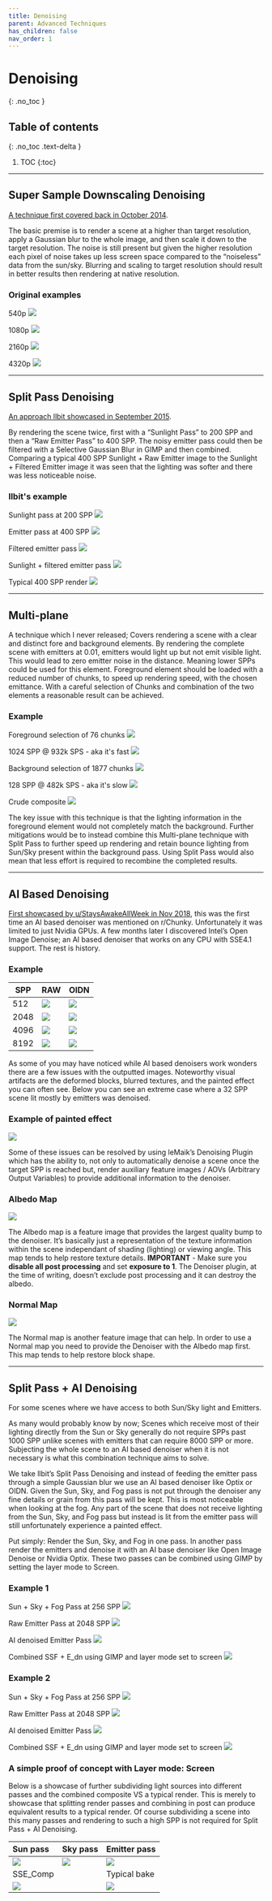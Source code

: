 ```yaml
---
title: Denoising
parent: Advanced Techniques
has_children: false
nav_order: 1
---
```


# Denoising
{: .no_toc }

## Table of contents
{: .no_toc .text-delta }

1. TOC
{:toc}

---

## Super Sample Downscaling Denoising

[A technique first covered back in October 2014](https://www.reddit.com/r/chunky/comments/2kljk1/proof_of_method_the_downscale_test/).

The basic premise is to render a scene at a higher than target resolution, apply a Gaussian blur to the whole image, and then scale it down to the target resolution. The noise is still present but given the higher resolution each pixel of noise takes up less screen space compared to the “noiseless” data from the sun/sky. Blurring and scaling to target resolution should result in better results then rendering at native resolution.

### Original examples

540p
![](img/denoising/downsample/r540p.png)

1080p
![](img/denoising/downsample/r1080p.png)

2160p
![](img/denoising/downsample/r2160p.jpg)

4320p
![](img/denoising/downsample/r4320p.jpg)

---

## Split Pass Denoising

[An approach llbit showcased in September 2015](https://www.reddit.com/r/chunky/comments/3kwknl/results_of_some_quick_experiments_with_selective/).

By rendering the scene twice, first with a “Sunlight Pass” to 200 SPP and then a “Raw Emitter Pass” to 400 SPP. The noisy emitter pass could then be filtered with a Selective Gaussian Blur in GIMP and then combined. Comparing a typical 400 SPP Sunlight + Raw Emitter image to the Sunlight + Filtered Emitter image it was seen that the lighting was softer and there was less noticeable noise.

### llbit's example

Sunlight pass at 200 SPP
![](img/denoising/split_pass/sunlight_pass.png)

Emitter pass at 400 SPP
![](img/denoising/split_pass/raw_emitter_pass.png)

Filtered emitter pass
![](img/denoising/split_pass/filtered_emitter_pass.png)

Sunlight + filtered emitter pass
![](img/denoising/split_pass/combined_post.png)

Typical 400 SPP render
![](img/denoising/split_pass/typical.png)

---

## Multi-plane

A technique which I never released; Covers rendering a scene with a clear and distinct fore and background elements. By rendering the complete scene with emitters at 0.01, emitters would light up but not emit visible light. This would lead to zero emitter noise in the distance. Meaning lower SPPs could be used for this element. Foreground element should be loaded with a reduced number of chunks, to speed up rendering speed, with the chosen emittance. With a careful selection of Chunks and combination of the two elements a reasonable result can be achieved.

### Example

Foreground selection of 76 chunks
![](img/denoising/multi-plane/mapview_fore.png)

1024 SPP @ 932k SPS - aka it's fast
![](img/denoising/multi-plane/multi-plane_fore-1024.png)

Background selection of 1877 chunks
![](img/denoising/multi-plane/mapview_back.png)

128 SPP @ 482k SPS - aka it's slow
![](img/denoising/multi-plane/multi-plane_back-128.png)

Crude composite
![](img/denoising/multi-plane/multi-plane_comp.png)

The key issue with this technique is that the lighting information in the foreground element would not completely match the background. Further mitigations would be to instead combine this Multi-plane technique with Split Pass to further speed up rendering and retain bounce lighting from Sun/Sky present within the background pass. Using Split Pass would also mean that less effort is required to recombine the completed results.

---

## AI Based Denoising

[First showcased by u/StaysAwakeAllWeek in Nov 2018](https://www.reddit.com/r/chunky/comments/a0o15p/this_simple_aibased_denoiser_tool_for_nvidia_gpus/), this was the first time an AI based denoiser was mentioned on r/Chunky. Unfortunately it was limited to just Nvidia GPUs. A few months later I discovered Intel’s Open Image Denoise; an AI based denoiser that works on any CPU with SSE4.1 support. The rest is history.

### Example

| SPP  | RAW                                          | OIDN                                                  |
|------|----------------------------------------------|-------------------------------------------------------|
| 512  | ![](img/denoising/ai_based_dn/test-512.png)  | ![](img/denoising/ai_based_dn/test-512.denoised.png)  |
| 2048 | ![](img/denoising/ai_based_dn/test-2048.png) | ![](img/denoising/ai_based_dn/test-2048.denoised.png) |
| 4096 | ![](img/denoising/ai_based_dn/test-4096.png) | ![](img/denoising/ai_based_dn/test-4096.denoised.png) |
| 8192 | ![](img/denoising/ai_based_dn/test-8192.png) | ![](img/denoising/ai_based_dn/test-8192.denoised.png) |

As some of you may have noticed while AI based denoisers work wonders there are a few issues with the outputted images. Noteworthy visual artifacts are the deformed blocks, blurred textures, and the painted effect you can often see. Below you can see an extreme case where a 32 SPP scene lit mostly by emitters was denoised.

### Example of painted effect
![](img/denoising/ai_based_dn/HermitCraft7-32.denoised.png)

Some of these issues can be resolved by using leMaik’s Denoising Plugin which has the ability to, not only to automatically denoise a scene once the target SPP is reached but, render auxiliary feature images / AOVs (Arbitrary Output Variables) to provide additional information to the denoiser.

### Albedo Map
![](img/denoising/ai_based_dn/test.albedo.png)

The Albedo map is a feature image that provides the largest quality bump to the denoiser. It’s basically just a representation of the texture information within the scene independant of shading (lighting) or viewing angle. This map tends to help restore texture details.
**IMPORTANT** - Make sure you **disable all post processing** and set **exposure to 1**. The Denoiser plugin, at the time of writing, doesn’t exclude post processing and it can destroy the albedo.

### Normal Map
![](img/denoising/ai_based_dn/test.normal.png)

The Normal map is another feature image that can help. In order to use a Normal map you need to provide the Denoiser with the Albedo map first. This map tends to help restore block shape.

---

## Split Pass + AI Denoising

For some scenes where we have access to both Sun/Sky light and Emitters.

As many would probably know by now; Scenes which receive most of their lighting directly from the Sun or Sky generally do not require SPPs past 1000 SPP unlike scenes with emitters that can require 8000 SPP or more. Subjecting the whole scene to an AI based denoiser when it is not necessary is what this combination technique aims to solve.

We take llbit’s Split Pass Denoising and instead of feeding the emitter pass through a simple Gaussian blur we use an AI based denoiser like Optix or OIDN. Given the Sun, Sky, and Fog pass is not put through the denoiser any fine details or grain from this pass will be kept. This is most noticeable when looking at the fog. Any part of the scene that does not receive lighting from the  Sun, Sky, and Fog pass but instead is lit from the emitter pass will still unfortunately experience a painted effect.

Put simply: Render the Sun, Sky, and Fog in one pass. In another pass render the emitters and denoise it with an AI base denoiser like Open Image Denoise or Nvidia Optix. These two passes can be combined using GIMP by setting the layer mode to Screen.


### Example 1

Sun + Sky + Fog Pass at 256 SPP
![](img/denoising/split-ai/TheUncensoredLibrary_2-256.png)

Raw Emitter Pass at 2048 SPP 
![](img/denoising/split-ai/TheUncensoredLibrary_2e-2048.png)

AI denoised Emitter Pass
![](img/denoising/split-ai/TheUncensoredLibrary_2e-2048_oidn.png)

Combined SSF + E_dn using GIMP and layer mode set to screen
![](img/denoising/split-ai/TheUncensoredLibrary_2-ss256_e2048dn_s.png)

### Example 2

Sun + Sky + Fog Pass at 256 SPP
![](img/denoising/split-ai/TheUncensoredLibrary_3-256.png)

Raw Emitter Pass at 2048 SPP 
![](img/denoising/split-ai/TheUncensoredLibrary_3e-2048.png)

AI denoised Emitter Pass
![](img/denoising/split-ai/TheUncensoredLibrary_3e-2048.denoised.png)

Combined SSF + E_dn using GIMP and layer mode set to screen
![](img/denoising/split-ai/TheUncensoredLibrary_3_comp.png)

### A simple proof of concept with Layer mode: Screen

Below is a showcase of further subdividing light sources into different passes and the combined composite VS a typical render. This is merely to showcase that splitting render passes and combining in post can produce equivalent results to a typical render. Of course subdividing a scene into this many passes and rendering to such a high SPP is not required for Split Pass + AI Denoising.

| Sun pass                                                  | Sky pass                                                     | Emitter pass                                                     |
|:----------------------------------------------------------|:-------------------------------------------------------------|------------------------------------------------------------------|
| ![](img/denoising/layer_mode_screen/NoiseTest_S-8192.png) | ![](img/denoising/layer_mode_screen/NoiseTest_sky-16384.png) | ![](img/denoising/layer_mode_screen/NoiseTest_emitter-16384.png) |
| SSE_Comp                                                  |                                                              | Typical bake                                                     |
| ![](img/denoising/layer_mode_screen/NoiseTest_comp.png)   |                                                              | ![](img/denoising/layer_mode_screen/NoiseTest_SsE-16384.png)     |